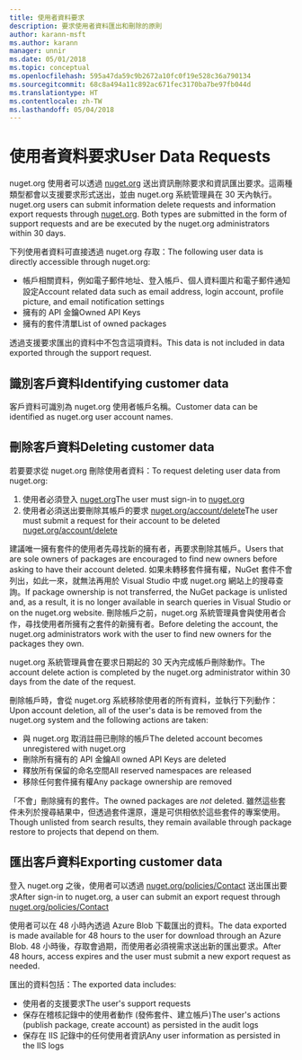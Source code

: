 ```yaml
---
title: 使用者資料要求
description: 要求使用者資料匯出和刪除的原則
author: karann-msft
ms.author: karann
manager: unnir
ms.date: 05/01/2018
ms.topic: conceptual
ms.openlocfilehash: 595a47da59c9b2672a10fc0f19e528c36a790134
ms.sourcegitcommit: 68c8a494a11c892ac671fec3170ba7be97fb044d
ms.translationtype: HT
ms.contentlocale: zh-TW
ms.lasthandoff: 05/04/2018
---
```

# <a name="user-data-requests"></a><span data-ttu-id="567a8-103">使用者資料要求</span><span class="sxs-lookup"><span data-stu-id="567a8-103">User Data Requests</span></span>

<span data-ttu-id="567a8-104">nuget.org 使用者可以透過 [nuget.org](https://www.nuget.org) 送出資訊刪除要求和資訊匯出要求。這兩種類型都會以支援要求形式送出，並由 nuget.org 系統管理員在 30 天內執行。</span><span class="sxs-lookup"><span data-stu-id="567a8-104">nuget.org users can submit information delete requests and information export requests through [nuget.org](https://www.nuget.org). Both types are submitted in the form of support requests and are be executed by the nuget.org administrators within 30 days.</span></span>

<span data-ttu-id="567a8-105">下列使用者資料可直接透過 nuget.org 存取：</span><span class="sxs-lookup"><span data-stu-id="567a8-105">The following user data is directly accessible through nuget.org:</span></span>

* <span data-ttu-id="567a8-106">帳戶相關資料，例如電子郵件地址、登入帳戶、個人資料圖片和電子郵件通知設定</span><span class="sxs-lookup"><span data-stu-id="567a8-106">Account related data such as email address, login account, profile picture, and email notification settings</span></span>
* <span data-ttu-id="567a8-107">擁有的 API 金鑰</span><span class="sxs-lookup"><span data-stu-id="567a8-107">Owned API Keys</span></span>
* <span data-ttu-id="567a8-108">擁有的套件清單</span><span class="sxs-lookup"><span data-stu-id="567a8-108">List of owned packages</span></span>

<span data-ttu-id="567a8-109">透過支援要求匯出的資料中不包含這項資料。</span><span class="sxs-lookup"><span data-stu-id="567a8-109">This data is not included in data exported through the support request.</span></span>

## <a name="identifying-customer-data"></a><span data-ttu-id="567a8-110">識別客戶資料</span><span class="sxs-lookup"><span data-stu-id="567a8-110">Identifying customer data</span></span>

<span data-ttu-id="567a8-111">客戶資料可識別為 nuget.org 使用者帳戶名稱。</span><span class="sxs-lookup"><span data-stu-id="567a8-111">Customer data can be identified as nuget.org user account names.</span></span>

## <a name="deleting-customer-data"></a><span data-ttu-id="567a8-112">刪除客戶資料</span><span class="sxs-lookup"><span data-stu-id="567a8-112">Deleting customer data</span></span>

<span data-ttu-id="567a8-113">若要要求從 nuget.org 刪除使用者資料：</span><span class="sxs-lookup"><span data-stu-id="567a8-113">To request deleting user data from nuget.org:</span></span>

1. <span data-ttu-id="567a8-114">使用者必須登入 [nuget.org](https://www.nuget.org)</span><span class="sxs-lookup"><span data-stu-id="567a8-114">The user must sign-in to [nuget.org](https://www.nuget.org)</span></span>
1. <span data-ttu-id="567a8-115">使用者必須送出要刪除其帳戶的要求 [nuget.org/account/delete](https://www.nuget.org/account/delete)</span><span class="sxs-lookup"><span data-stu-id="567a8-115">The user must submit a request for their account to be deleted [nuget.org/account/delete](https://www.nuget.org/account/delete)</span></span>

<span data-ttu-id="567a8-116">建議唯一擁有套件的使用者先尋找新的擁有者，再要求刪除其帳戶。</span><span class="sxs-lookup"><span data-stu-id="567a8-116">Users that are sole owners of packages are encouraged to find new owners before asking to have their account deleted.</span></span> <span data-ttu-id="567a8-117">如果未轉移套件擁有權，NuGet 套件不會列出，如此一來，就無法再用於 Visual Studio 中或 nuget.org 網站上的搜尋查詢。</span><span class="sxs-lookup"><span data-stu-id="567a8-117">If package ownership is not transferred, the NuGet package is unlisted and, as a result, it is no longer available in search queries in Visual Studio or on the nuget.org website.</span></span> <span data-ttu-id="567a8-118">刪除帳戶之前，nuget.org 系統管理員會與使用者合作，尋找使用者所擁有之套件的新擁有者。</span><span class="sxs-lookup"><span data-stu-id="567a8-118">Before deleting the account, the nuget.org administrators work with the user to find new owners for the packages they own.</span></span>

<span data-ttu-id="567a8-119">nuget.org 系統管理員會在要求日期起的 30 天內完成帳戶刪除動作。</span><span class="sxs-lookup"><span data-stu-id="567a8-119">The account delete action is completed by the nuget.org administrator within 30 days from the date of the request.</span></span>

<span data-ttu-id="567a8-120">刪除帳戶時，會從 nuget.org 系統移除使用者的所有資料，並執行下列動作：</span><span class="sxs-lookup"><span data-stu-id="567a8-120">Upon account deletion, all of the user's data is be removed from the nuget.org system and the following actions are taken:</span></span>

* <span data-ttu-id="567a8-121">與 nuget.org 取消註冊已刪除的帳戶</span><span class="sxs-lookup"><span data-stu-id="567a8-121">The deleted account becomes unregistered with nuget.org</span></span>
* <span data-ttu-id="567a8-122">刪除所有擁有的 API 金鑰</span><span class="sxs-lookup"><span data-stu-id="567a8-122">All owned API Keys are deleted</span></span>
* <span data-ttu-id="567a8-123">釋放所有保留的命名空間</span><span class="sxs-lookup"><span data-stu-id="567a8-123">All reserved namespaces are released</span></span>
* <span data-ttu-id="567a8-124">移除任何套件擁有權</span><span class="sxs-lookup"><span data-stu-id="567a8-124">Any package ownership are removed</span></span>

<span data-ttu-id="567a8-125">「不會」刪除擁有的套件。</span><span class="sxs-lookup"><span data-stu-id="567a8-125">The owned packages are *not* deleted.</span></span> <span data-ttu-id="567a8-126">雖然這些套件未列於搜尋結果中，但透過套件還原，還是可供相依於這些套件的專案使用。</span><span class="sxs-lookup"><span data-stu-id="567a8-126">Though unlisted from search results, they remain available through package restore to projects that depend on them.</span></span>

## <a name="exporting-customer-data"></a><span data-ttu-id="567a8-127">匯出客戶資料</span><span class="sxs-lookup"><span data-stu-id="567a8-127">Exporting customer data</span></span>

<span data-ttu-id="567a8-128">登入 nuget.org 之後，使用者可以透過 [nuget.org/policies/Contact](https://www.nuget.org/policies/Contact) 送出匯出要求</span><span class="sxs-lookup"><span data-stu-id="567a8-128">After sign-in to nuget.org, a user can submit an export request through [nuget.org/policies/Contact](https://www.nuget.org/policies/Contact)</span></span>

<span data-ttu-id="567a8-129">使用者可以在 48 小時內透過 Azure Blob 下載匯出的資料。</span><span class="sxs-lookup"><span data-stu-id="567a8-129">The data exported is made available for 48 hours to the user for download through an Azure Blob.</span></span> <span data-ttu-id="567a8-130">48 小時後，存取會過期，而使用者必須視需求送出新的匯出要求。</span><span class="sxs-lookup"><span data-stu-id="567a8-130">After 48 hours, access expires and the user must submit a new export request as needed.</span></span>

<span data-ttu-id="567a8-131">匯出的資料包括：</span><span class="sxs-lookup"><span data-stu-id="567a8-131">The exported data includes:</span></span>

* <span data-ttu-id="567a8-132">使用者的支援要求</span><span class="sxs-lookup"><span data-stu-id="567a8-132">The user's support requests</span></span>
* <span data-ttu-id="567a8-133">保存在稽核記錄中的使用者動作 (發佈套件、建立帳戶)</span><span class="sxs-lookup"><span data-stu-id="567a8-133">The user's actions (publish package, create account) as persisted in the audit logs</span></span>
* <span data-ttu-id="567a8-134">保存在 IIS 記錄中的任何使用者資訊</span><span class="sxs-lookup"><span data-stu-id="567a8-134">Any user information as persisted in the IIS logs</span></span>
